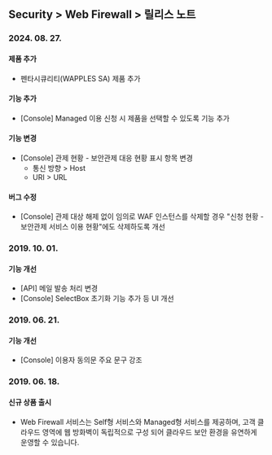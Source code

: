 ## Security > Web Firewall > 릴리스 노트

### 2024. 08. 27.

#### 제품 추가
* 펜타시큐리티(WAPPLES SA) 제품 추가

#### 기능 추가
* [Console] Managed 이용 신청 시 제품을 선택할 수 있도록 기능 추가

#### 기능 변경
* [Console] 관제 현황 - 보안관제 대응 현황 표시 항목 변경
	* 통신 방향 > Host
	* URI > URL

#### 버그 수정
* [Console] 관제 대상 해제 없이 임의로 WAF 인스턴스를 삭제할 경우 "신청 현황 - 보안관제 서비스 이용 현황"에도 삭제하도록 개선

### 2019. 10. 01.

#### 기능 개선
* [API] 메일 발송 처리 변경
* [Console] SelectBox 초기화 기능 추가 등 UI 개선


### 2019. 06. 21.

#### 기능 개선
* [Console] 이용자 동의문 주요 문구 강조


### 2019. 06. 18.

#### 신규 상품 출시

* Web Firewall 서비스는 Self형 서비스와 Managed형 서비스를 제공하며, 고객 클라우드 영역에 웹 방화벽이 독립적으로 구성 되어 클라우드 보안 환경을 유연하게 운영할 수 있습니다.
